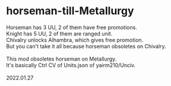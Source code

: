 # horseman-till-Metallurgy

Horseman has 3 UU, 2 of them have free promotions.<br>
Knight has 5 UU, 2 of them are ranged unit.<br>
Chivalry unlocks Alhambra, which gives free promotion.<br>
But you can't take it all because horseman obsoletes on Chivalry.<br>
<br>
This mod obsoletes horseman on Metallurgy.<br>
It's basically Ctrl CV of Units.json of yairm210/Unciv.<br>
<br>
2022.01.27
